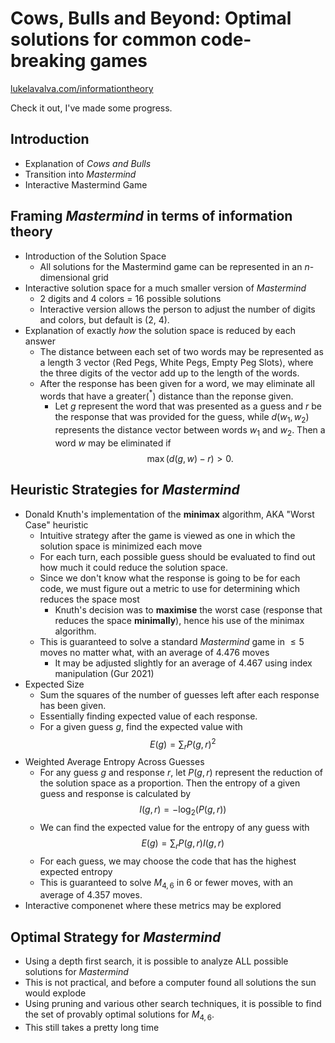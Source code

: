# Cows, Bulls and Beyond: Optimal solutions for common code-breaking games

[lukelavalva.com/informationtheory](http://lukelavalva.com/informationtheory)

Check it out, I've made some progress.

## Introduction
- Explanation of _Cows and Bulls_
- Transition into _Mastermind_
- Interactive Mastermind Game

## Framing _Mastermind_ in terms of information theory
- Introduction of the Solution Space
  - All solutions for the Mastermind game can be represented in an $n$-dimensional grid
- Interactive solution space for a much smaller version of _Mastermind_
  - 2 digits and 4 colors = 16 possible solutions
  - Interactive version allows the person to adjust the number of digits and colors, but default is (2, 4).
- Explanation of exactly _how_ the solution space is reduced by each answer
  - The distance between each set of two words may be represented as a length 3 vector $\langle$Red Pegs, White Pegs, Empty Peg Slots$\rangle$, where the three digits of the vector add up to the length of the words.
  - After the response has been given for a word, we may eliminate all words that have a greater($^*$) distance than the reponse given.
    - Let $g$ represent the word that was presented as a guess and $r$ be the response that was provided for the guess, while $d(w_1, w_2)$ represents the distance vector between words $w_1$ and $w_2$. Then a word $w$ may be eliminated if
      $$
        \max(d(g, w) - r) > 0.
      $$

## Heuristic Strategies for _Mastermind_
- Donald Knuth's implementation of the **minimax** algorithm, AKA "Worst Case" heuristic
  - Intuitive strategy after the game is viewed as one in which the solution space is minimized each move
  - For each turn, each possible guess should be evaluated to find out how much it could reduce the solution space.
  - Since we don't know what the response is going to be for each code, we must figure out a metric to use for determining which reduces the space most
    - Knuth's decision was to **maximise** the worst case (response that reduces the space **minimally**), hence his use of the minimax algorithm.
  - This is guaranteed to solve a standard _Mastermind_ game in $\leq 5$ moves no matter what, with an average of 4.476 moves
    - It may be adjusted slightly for an average of 4.467 using index manipulation (Gur 2021)
- Expected Size
  - Sum the squares of the number of guesses left after each response has been given.
  - Essentially finding expected value of each response.
  - For a given guess $g$, find the expected value with
    $$
      E(g) = \sum_r P(g, r)^2
    $$
- Weighted Average Entropy Across Guesses
  - For any guess $g$ and response $r$, let $P(g, r)$ represent the reduction of the solution space as a proportion. Then the entropy of a given guess and response is calculated by
    $$
      I(g, r)=-\log_2(P(g, r))
    $$
  - We can find the expected value for the entropy of any guess with
    $$
      E(g) = \sum_r P(g, r)I(g, r)
    $$
  - For each guess, we may choose the code that has the highest expected entropy
  - This is guaranteed to solve $M_{4, 6}$ in 6 or fewer moves, with an average of 4.357 moves.
- Interactive componenet where these metrics may be explored

## Optimal Strategy for _Mastermind_
- Using a depth first search, it is possible to analyze ALL possible solutions for _Mastermind_
- This is not practical, and before a computer found all solutions the sun would explode
- Using pruning and various other search techniques, it is possible to find the set of provably optimal solutions for $M_{4, 6}$.
- This still takes a pretty long time